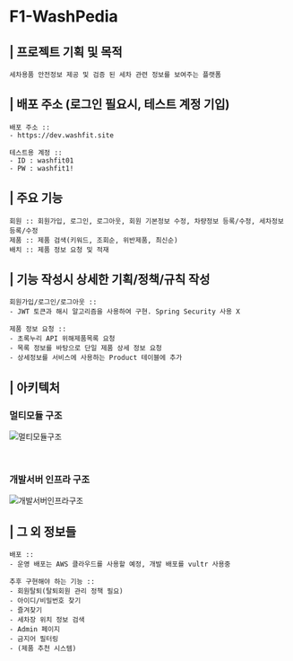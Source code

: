 # F1-WashPedia
    
## | 프로젝트 기획 및 목적
    세차용품 안전정보 제공 및 검증 된 세차 관련 정보를 보여주는 플랫폼

## | 배포 주소 (로그인 필요시, 테스트 계정 기입)
    배포 주소 :: 
    - https://dev.washfit.site

    테스트용 계정 :: 
    - ID : washfit01 
    - PW : washfit1!

## | 주요 기능
    회원 :: 회원가입, 로그인, 로그아웃, 회원 기본정보 수정, 차량정보 등록/수정, 세차정보 등록/수정
    제품 :: 제품 검색(키워드, 조회순, 위반제품, 최신순)
    배치 :: 제품 정보 요청 및 적재
    
## | 기능 작성시 상세한 기획/정책/규칙 작성
    회원가입/로그인/로그아웃 :: 
    - JWT 토큰과 해시 알고리즘을 사용하여 구현. Spring Security 사용 X

    제품 정보 요청 :: 
    - 초록누리 API 위해제품목록 요청 
    - 목록 정보를 바탕으로 단일 제품 상세 정보 요청 
    - 상세정보를 서비스에 사용하는 Product 테이블에 추가
    
## | 아키텍처
### 멀티모듈 구조
  ![멀티모듈구조](https://github.com/Kernel360/F1-WashPedia-BE/assets/73059667/5e008117-fd3b-40b4-ac2e-2cfb52b42ae9)

  <br>
  
### 개발서버 인프라 구조
  ![개발서버인프라구조](https://github.com/Kernel360/F1-WashPedia-BE/assets/73059667/4ef76ccc-6140-4ecb-8704-a4a51f591435)


## | 그 외 정보들
    배포 :: 
    - 운영 배포는 AWS 클라우드를 사용할 예정, 개발 배포를 vultr 사용중

    추후 구현해야 하는 기능 :: 
    - 회원탈퇴(탈퇴회원 관리 정책 필요)
    - 아이디/비밀번호 찾기
    - 즐겨찾기
    - 세차장 위치 정보 검색
    - Admin 페이지
    - 금지어 필터링
    - (제품 추천 시스템)
